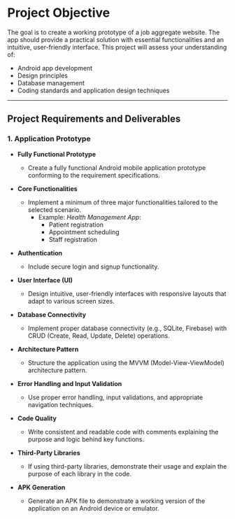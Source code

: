 # Project Objective

The goal is to create a working prototype of a job aggregate website. The app should provide a practical solution with essential functionalities and an intuitive, user-friendly interface. This project will assess your understanding of:

- Android app development  
- Design principles  
- Database management  
- Coding standards and application design techniques  

---

## Project Requirements and Deliverables

### 1. Application Prototype

- **Fully Functional Prototype**  
  - Create a fully functional Android mobile application prototype conforming to the requirement specifications.

- **Core Functionalities**  
  - Implement a minimum of three major functionalities tailored to the selected scenario.  
    - Example: *Health Management App*:  
      - Patient registration  
      - Appointment scheduling  
      - Staff registration  

- **Authentication**  
  - Include secure login and signup functionality.

- **User Interface (UI)**  
  - Design intuitive, user-friendly interfaces with responsive layouts that adapt to various screen sizes.

- **Database Connectivity**  
  - Implement proper database connectivity (e.g., SQLite, Firebase) with CRUD (Create, Read, Update, Delete) operations.

- **Architecture Pattern**  
  - Structure the application using the MVVM (Model-View-ViewModel) architecture pattern.

- **Error Handling and Input Validation**  
  - Use proper error handling, input validations, and appropriate navigation techniques.

- **Code Quality**  
  - Write consistent and readable code with comments explaining the purpose and logic behind key functions.

- **Third-Party Libraries**  
  - If using third-party libraries, demonstrate their usage and explain the purpose of each library in the code.

- **APK Generation**  
  - Generate an APK file to demonstrate a working version of the application on an Android device or emulator.
